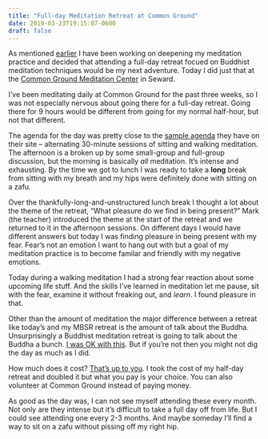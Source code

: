 ```yaml
---
title: "Full-day Meditation Retreat at Common Ground"
date: 2019-03-23T19:15:07-0600
draft: false
---
```






As mentioned [earlier](https://ianwhitney.micro.blog/2019/02/17/halfday-mindfullness-retreat.html) I have been working on deepening my meditation practice and decided that attending a full-day retreat focued on Buddhist meditation techniques would be my next adventure. Today I did just that at the [Common Ground Meditation Center](https://commongroundmeditation.org/) in Seward.

I’ve been meditating daily at Common Ground for the past three weeks, so I was not especially nervous about going there for a full-day retreat. Going there for 9 hours would be different from going for my normal half-hour, but not that different.

The agenda for the day was pretty close to the [sample agenda](https://docs.google.com/document/d/1udpqjEH5oBxzIIOPrQPRA88kPLTxH9V_v94DutCfrJQ/edit) they have on their site – alternating 30-minute sessions of sitting and walking meditation. The afternoon is a broken up by some small-group and full-group discussion, but the morning is basically _all_ meditation. It’s intense and exhausting. By the time we got to lunch I was ready to take a **long** break from sitting with my breath and my hips were definitely done with sitting on a zafu.

Over the thankfully-long-and-unstructured lunch break I thought a lot about the theme of the retreat, “What pleasure do we find in being present?” Mark (the teacher) introduced the theme at the start of the retreat and we returned to it in the afternoon sessions. On different days I would have different answers but today I was finding pleasure in being present with my fear. Fear’s not an emotion I want to hang out with but a goal of my meditation practice is to become familar and friendly with my negative emotions.

Today during a walking meditation I had a strong fear reaction about some upcoming life stuff. And the skills I’ve learned in meditation let me pause, sit with the fear, examine it without freaking out, and _learn_. I found pleasure in that.

Other than the amount of meditation the major difference between a retreat like today’s and my MBSR retreat is the amount of talk about the Buddha. Unsurprisingly a Buddhist meditation retreat is going to talk about the Buddha a bunch. [I was OK with this](https://ianwhitney.micro.blog/2019/03/22/a-quick-summary.html). But if you’re not then you might not dig the day as much as I did.

How much does it cost? [That’s up to you](https://commongroundmeditation.org/about/supporting-the-center/). I took the cost of my half-day retreat and doubled it but what you pay is your choice. You can also volunteer at Common Ground instead of paying money.

As good as the day was, I can not see myself attending these every month. Not only are they intense but it’s difficult to take a full day off from life. But I could see attending one every 2-3 months. And maybe someday I’ll find a way to sit on a zafu without pissing off my right hip.



